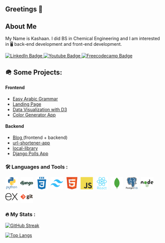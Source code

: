 ## Greetings 👋

<!--
**Kashaan-M/Kashaan-M** is a ✨ _special_ ✨ repository because its `README.md` (this file) appears on your GitHub profile.

Here are some ideas to get you started:

- 🔭 I’m currently working on ...
- 🌱 I’m currently learning ...
- 👯 I’m looking to collaborate on ...
- 🤔 I’m looking for help with ...
- 💬 Ask me about ...
- 📫 How to reach me: ...
- 😄 Pronouns: ...
- ⚡ Fun fact: ...
-->
## About Me

My Name is Kashaan. I did BS in Chemical Engineering and I am interested in 🖥️ back-end development and front-end development.

<div id="badges">
  <a href="https://www.linkedin.com/in/kashaan-mahmood-63a496a4/">
    <img src="https://img.shields.io/badge/LinkedIn-blue" alt="LinkedIn Badge"/>
  </a>
  <a href="https://www.youtube.com/@kashaanmahmood5311">
    <img src="https://img.shields.io/badge/YouTube-red" alt="Youtube Badge"/>
  </a>
  <a href="https://www.freecodecamp.org/Kashaan_Mahmood">
    <img src="https://img.shields.io/badge/freeCodeCamp-blue" alt="Freecodecamp Badge"/>
  </a>
</div>

## 🪖 Some Projects:
#### Frontend
- [Easy Arabic Grammar](https://easyarabicgrammar.netlify.app)
- [Landing Page](https://wakanda-page.vercel.app/)
- [Data Visualization with D3](https://kashaan-m.github.io/GDP-Bar-Chart/dist/)
- [Color Generator App](https://color-generator-app-kashaan.netlify.app/)

#### Backend
- [Blog ](https://github.com/Kashaan-M/firstblog)(frontend + backend)
- [url-shortener-app](https://github.com/Kashaan-M/url-shortener-app)
- [local-library](https://github.com/Kashaan-M/express-locallibrary)
- [Django Polls App](https://github.com/Kashaan-M/django-polls-app)
  

### 🛠️ Languages and Tools :
<div>
  <img src="https://github.com/devicons/devicon/blob/master/icons/python/python-original-wordmark.svg" title="Python" alt="Python" width="40" height="40"/>&nbsp;
  <img src="https://github.com/devicons/devicon/blob/master/icons/django/django-plain-wordmark.svg" title="django" alt="django" width="40" height="40"/>&nbsp;
  <img src="https://github.com/devicons/devicon/blob/master/icons/css3/css3-plain-wordmark.svg"  title="CSS3" alt="CSS" width="40" height="40"/>&nbsp;
  <img src="https://github.com/devicons/devicon/blob/master/icons/tailwindcss/tailwindcss-original.svg"  title="TailwindCSS" alt="Tailwind CSS" width="40" height="40"/>&nbsp;
  <img src="https://github.com/devicons/devicon/blob/master/icons/html5/html5-original.svg" title="HTML5" alt="HTML" width="40" height="40"/>&nbsp;
  <img src="https://github.com/devicons/devicon/blob/master/icons/javascript/javascript-original.svg" title="JavaScript" alt="JavaScript" width="40" height="40"/>&nbsp;
  <img src="https://github.com/devicons/devicon/blob/master/icons/react/react-original-wordmark.svg" title="React" alt="React" width="40" height="40"/>&nbsp;
   <img src="https://github.com/devicons/devicon/blob/master/icons/mongodb/mongodb-plain.svg" title="MongoDB"  alt="MongoDB" width="40" height="40"/>&nbsp;
  <img src="https://github.com/devicons/devicon/blob/master/icons/postgresql/postgresql-original-wordmark.svg" title="PostgreSQL"  alt="PostgreSQL" width="40" height="40"/>&nbsp;
  <img src="https://github.com/devicons/devicon/blob/master/icons/nodejs/nodejs-original-wordmark.svg" title="NodeJS" alt="NodeJS" width="40" height="40"/>&nbsp;
    <img src="https://github.com/devicons/devicon/blob/master/icons/express/express-original.svg" title="Express JS"  alt="Express JS" width="40" height="40"/>&nbsp;
  <img src="https://github.com/devicons/devicon/blob/master/icons/git/git-original-wordmark.svg" title="Git" **alt="Git" width="40" height="40"/>
</div>

### :fire: My Stats :
[![GitHub Streak](http://github-readme-streak-stats.herokuapp.com?user=Kashaan-M&theme=dark&background=000000)](https://git.io/streak-stats)

[![Top Langs](https://github-readme-stats.vercel.app/api/top-langs/?username=Kashaan-M)](https://github.com/Kashaan-M/github-readme-stats)
